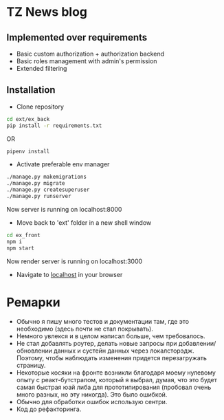 # TZ News blog

## Implemented over requirements
- Basic custom authorization + authorization backend
- Basic roles management with admin's permission
- Extended filtering

## Installation

- Clone repository
```sh
cd ext/ex_back
pip install -r requirements.txt
```
OR
```sh
pipenv install
```
- Activate preferable env manager
```sh
./manage.py makemigrations
./manage.py migrate
./manage.py createsuperuser
./manage.py runserver
```
Now server is running on localhost:8000
- Move back to 'ext' folder in a new shell window
```sh
cd ex_front
npm i
npm start
```
Now render server is running on localhost:3000

- Navigate to [localhost](http://localhost:3000) in your browser

# Ремарки
- Обычно я пишу много тестов и документации там, где это необходимо (здесь почти не стал покрывать).
- Немного увлекся и в целом написал больше, чем требовалось.
- Не стал добавлять роутер, делать новые запросы при добавлении/обновлении данных и сустейн данных через локалсторэдж. Поэтому, чтобы наблюдать изменения придется перезагружать страницу.
- Некоторые косяки на фронте возникли благодаря моему нулевому опыту с реакт-бутстрапом, который я выбрал, думая, что это будет самая быстрая юай либа для прототипирования (пробовал очень много разных, но эту никогда). Это было ошибкой. 
- Обычно для обработки ошибок использую сентри.
- Код до рефакторинга.
